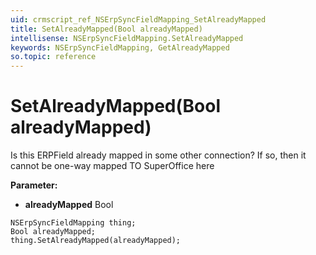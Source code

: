 ```yaml
---
uid: crmscript_ref_NSErpSyncFieldMapping_SetAlreadyMapped
title: SetAlreadyMapped(Bool alreadyMapped)
intellisense: NSErpSyncFieldMapping.SetAlreadyMapped
keywords: NSErpSyncFieldMapping, GetAlreadyMapped
so.topic: reference
---
```


# SetAlreadyMapped(Bool alreadyMapped)

Is this ERPField already mapped in some other connection? If so, then it cannot be one-way mapped TO SuperOffice here

**Parameter:** 
 - **alreadyMapped** Bool

```crmscript
NSErpSyncFieldMapping thing;
Bool alreadyMapped;
thing.SetAlreadyMapped(alreadyMapped);
```

